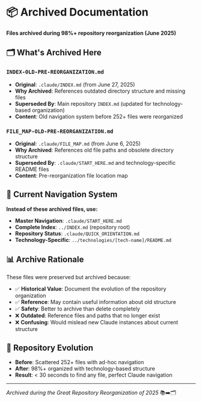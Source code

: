 # 📦 Archived Documentation

**Files archived during 98%+ repository reorganization (June 2025)**

## 🗂️ What's Archived Here

### `INDEX-OLD-PRE-REORGANIZATION.md` 
- **Original**: `.claude/INDEX.md` (from June 27, 2025)
- **Why Archived**: References outdated directory structure and missing files
- **Superseded By**: Main repository `INDEX.md` (updated for technology-based organization)
- **Content**: Old navigation system before 252+ files were reorganized

### `FILE_MAP-OLD-PRE-REORGANIZATION.md`
- **Original**: `.claude/FILE_MAP.md` (from June 6, 2025) 
- **Why Archived**: References old file paths and obsolete directory structure
- **Superseded By**: `.claude/START_HERE.md` and technology-specific README files
- **Content**: Pre-reorganization file location map

## 🎯 Current Navigation System

**Instead of these archived files, use:**
- **Master Navigation**: `.claude/START_HERE.md`
- **Complete Index**: `../INDEX.md` (repository root)
- **Repository Status**: `.claude/QUICK_ORIENTATION.md`
- **Technology-Specific**: `../technologies/[tech-name]/README.md`

## 📊 Archive Rationale

These files were preserved but archived because:
- ✅ **Historical Value**: Document the evolution of the repository organization
- ✅ **Reference**: May contain useful information about old structure
- ✅ **Safety**: Better to archive than delete completely
- ❌ **Outdated**: Reference files and paths that no longer exist
- ❌ **Confusing**: Would mislead new Claude instances about current structure

## 🚀 Repository Evolution

- **Before**: Scattered 252+ files with ad-hoc navigation
- **After**: 98%+ organized with technology-based structure
- **Result**: < 30 seconds to find any file, perfect Claude navigation

---
*Archived during the Great Repository Reorganization of 2025* 📚➡️🗂️